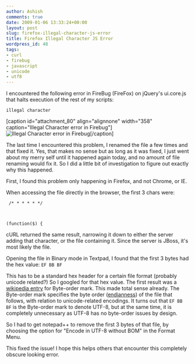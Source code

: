 ```yaml
---
author: Ashish
comments: true
date: 2009-01-06 13:33:24+00:00
layout: post
slug: firefox-illegal-character-js-error
title: Firefox Illegal Character JS Error
wordpress_id: 48
tags:
- curl
- firebug
- javascript
- unicode
- utf8
---
```


I encountered the following error in FireBug (FireFox) on jQuery's ui.core.js that halts execution of the rest of my scripts:

`illegal character `

[caption id="attachment_80" align="alignnone" width="358" caption="Illegal Character error in Firebug"]![Illegal Character error in Firebug](http://ashish.tonse.com/wp-content/uploads/2009/01/illegal-character.png)[/caption]

The last time I encountered this problem, I renamed the file a few times and that fixed it. Yes, that makes no sense but as long as it was fixed, I just went about my merry self until it happened again today, and no amount of file renaming would fix it. So I did a little bit of investigation to figure out exactly why this happened.

<!-- more -->

First, I found this problem only happening in Firefox, and not Chrome, or IE.

When accessing the file directly in the browser, the first 3 chars were:

`﻿
/*
*
*
*
*
*/`

` `

`(function($) {
`

cURL returned the same result, narrowing it down to either the server adding that character, or the file containing it. Since the server is JBoss, it's most likely the file.

Opening the file in Binary mode in Textpad, I found that the first 3 bytes had the hex value: `EF BB BF`

This has to be a standard hex header for a certain file format (probably unicode related?) So I googled for that hex value. The first result was a [wikipedia entry](http://en.wikipedia.org/wiki/Byte-order_mark) for Byte-order mark. This made total sense already. The Byte-order mark specifies the byte order ([endianness](http://en.wikipedia.org/wiki/Endianness)) of the file that follows, with relation to unicode-related encodings. It turns out that `EF BB BF` is the Byte-order mark to denote UTF-8, but at the same time, it is completely unnecessary as UTF-8 has no byte-order issues by design.

So I had to get notepad++ to remove the first 3 bytes of that file, by choosing the option for "Encode in UTF-8 without BOM" in the Format Menu.

This fixed the issue! I hope this helps others that encounter this completely obscure looking error.
